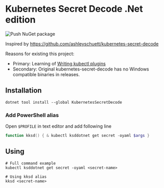 ﻿# Kubernetes Secret Decode .Net edition

![Push NuGet package](https://github.com/Ne4to/kubernetes-secret-decode-dotnet/workflows/Push%20NuGet%20package/badge.svg)

Inspired by https://github.com/ashleyschuett/kubernetes-secret-decode

Reasons for existing this project:
- Primary: Learning of [Writing kubectl plugins](https://kubernetes.io/docs/tasks/extend-kubectl/kubectl-plugins/#writing-kubectl-plugins)
- Secondary: Original kubernetes-secret-decode has no Windows compatible binaries in releases.

## Installation

```
dotnet tool install --global KubernetesSecretDecode
```

### Add PowerShell alias

Open `$PROFILE` in text editor and add following line

```powershell
function kksd() { & kubectl ksddotnet get secret -oyaml $args }
```

## Using

```shell
# Full command example
kubectl ksddotnet get secret -oyaml <secret-name>

# Using kksd alias
kksd <secret-name>
```
